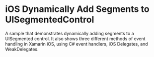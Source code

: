 iOS Dynamically Add Segments to UISegmentedControl
==================================================

A sample that demonstrates dynamically adding segments to a UISegmented control. It also shows three different methods of event handling in Xamarin iOS, using C# event handlers, iOS Delegates, and WeakDelegates. 